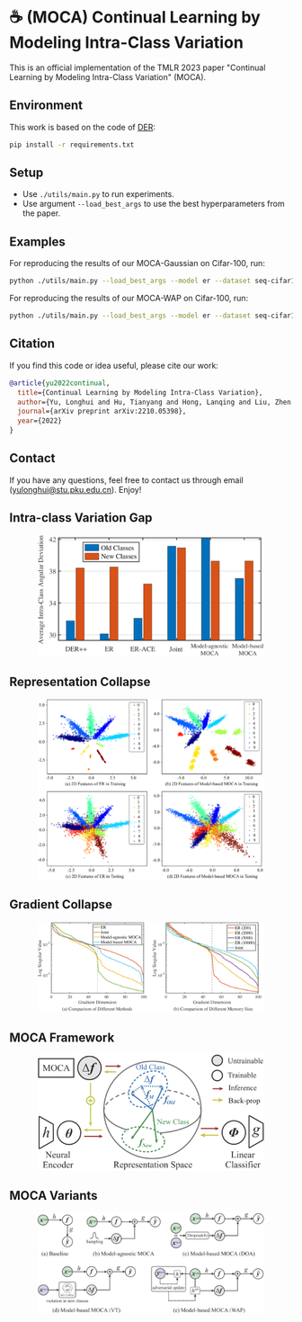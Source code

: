 # ☕ (MOCA) Continual Learning by Modeling Intra-Class Variation
This is an official implementation of the TMLR 2023 paper "Continual Learning by Modeling Intra-Class Variation" (MOCA).  
## Environment
This work is based on the code of [DER](https://github.com/aimagelab/mammoth):
```bash
pip install -r requirements.txt
```
## Setup
+ Use `./utils/main.py` to run experiments.
+ Use argument `--load_best_args` to use the best hyperparameters from the paper.

## Examples
For reproducing the results of our MOCA-Gaussian on Cifar-100, run:
```bash
python ./utils/main.py --load_best_args --model er --dataset seq-cifar100 --buffer_size 500  --para_scale 1.5 --gamma_loss 1 --norm_add norm_add --method2 gaussian --noise_type noise
```

For reproducing the results of our MOCA-WAP on Cifar-100, run:
```bash
python ./utils/main.py --load_best_args --model er --dataset seq-cifar100 --buffer_size 500  --para_scale 1.5 --gamma_loss 10  --norm_add norm_add --advloss none --target_type new_labels --noise_type adv --inner_iter 1
```

## Citation
If you find this code or idea useful, please cite our work:
```bib
@article{yu2022continual,
  title={Continual Learning by Modeling Intra-Class Variation},
  author={Yu, Longhui and Hu, Tianyang and Hong, Lanqing and Liu, Zhen and Weller, Adrian and Liu, Weiyang},
  journal={arXiv preprint arXiv:2210.05398},
  year={2022}
}
```

## Contact
If you have any questions, feel free to contact us through email (yulonghui@stu.pku.edu.cn). Enjoy!

## Intra-class Variation Gap
<p align="center">
<img src="misc/var_comp_v4-1.png" width=80% class="center">
</p>

## Representation Collapse
<p align="center">
<img src="misc/2d_feat_vis-1.png" width=80% class="center">
</p>

## Gradient Collapse
<p align="center">
<img src="misc/grad_combined-1.png" width=80% class="center">
</p>

## MOCA Framework
<p align="center">
<img src="misc/moca_framwork-1.png" width=80% class="center">
</p>

## MOCA Variants
<p align="center">
<img src="misc/MOCA_variants-1.png" width=80% class="center">
</p>
